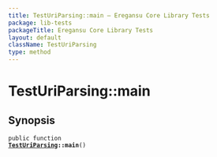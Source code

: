 ```yaml
---
title: TestUriParsing::main — Eregansu Core Library Tests
package: lib-tests
packageTitle: Eregansu Core Library Tests
layout: default
className: TestUriParsing
type: method
---
```


# TestUriParsing::main

## Synopsis

<code>public function <b><a href="TestUriParsing">TestUriParsing</a>::main</b>()</code>

